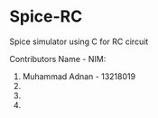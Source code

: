 # Spice-RC
Spice simulator using C for RC circuit

Contributors Name - NIM:
1. Muhammad Adnan - 13218019
2.
3.
4.
